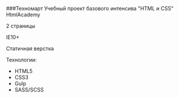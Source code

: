 ###Техномарт
Учебный проект базового интенсива "HTML и CSS" HtmlAcademy


2 страницы

IE10+

Статичная верстка

Технологии:
- HTML5
- CSS3
- Gulp
- SASS/SCSS